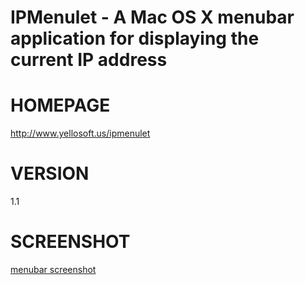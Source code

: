 # IPMenulet - A Mac OS X menubar application for displaying the current IP address

# HOMEPAGE

http://www.yellosoft.us/ipmenulet

# VERSION

1.1

# SCREENSHOT

[menubar screenshot](http://www.yellosoft.us/public/images/screens/ipmenulet.png)